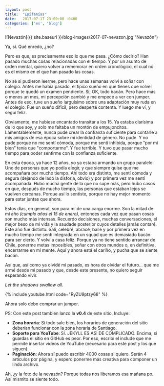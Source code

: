 ```yaml
---
layout: post
title:  "Epifanías"
date:   2017-07-17 23:00:00 -0400
categories: ['es', 'blog']
---
```

![Nevazón]({{ site.baseurl }}/blog-images/2017-07-nevazon.jpg "Nevazón")

Ya, sí. Qué enredo, ¿no?

Pero es que, es precisamente eso lo que me pasa. ¿Cómo decirlo? Han pasado muchas cosas relacionadas con el tiempo. Y por un asunto de orden mental, quiero volver a rememorar en orden cronológico, el cual no es el mismo en el que han pasado las cosas.

No sé si pudieron leerme, pero hace unas semanas volví a soñar con colegio. Antes me había pasado, el típico sueño en que tienes que volver porque te quedó un examen pendiente. Sí, OK, todo bacán. Pero hace más o menos un mes, mi percepción cambió y me empecé a ver con jumper. Antes de eso, tuve un sueño larguísimo sobre una adaptación muy ruda en el colegio. Fue un sueño difícil, pero desperté contenta. Y luego me ví, y seguí feliz.

Obviamente, me hubiese encantado transitar a los 15. Ya estaba clarísima de lo que soy, y solo me faltaba un montón de empujoncitos. Lamentablemente, nunca pude crear la confianza suficiente para contarle a mis amigos de esa época sobre mi identidad de género. No pude. Y no pude porque no me sentí cómoda, porque me sentí inhibida, porque "por mi bien" tenía que "comportarme". Y fue terrible. Y tuvo que pasar mucho tiempo para poder sentirme con la confianza suficiente.

En esta época, ya hace 12 años, yo ya estaba armando un grupo paralelo. Uno de personas que yo podía elegir, y que siempre quise que me acompañara por mucho tiempo. Ahí todo era distinto, me sentí cómoda y segura (dejando de lado la disforia, obvio) y por primera vez me sentí acompañada. Hubo mucha gente de la que no supe más, pero hubo casos en que, después de mucho tiempo, las personas que estaban lejos se vuelven cercanas. Porque así lo sentiste, porque no hay mejor momento para estar juntas que ahora.

Estos días, en general, son para mí de una carga enorme. Son la mitad de mi año *(cumplo años el 15 de enero)*, entonces cada vez que pasan cosas son mucho más intensas. Recuerdo decisiones, muchas conversaciones, el mejor beso de mi vida y la saudade posterior cuyos detalles jamás contaré. Este año fue distinto. Salí, celebré, abracé, bailé y por primera vez en mucho tiempo me sentí integrada en un squad que es demasiado bacán para ser cierto. Y volví a casa feliz. Porque ya no tiene sentido arrancar de Chile, ponerme metas imposibles, soñar con otros mundos o, en definitiva, encerrarme en mi mente. Aquí y ahora está el cariño, y pucha que se siente bacán.

Así que, así como ya olvidé mi pasado, es hora de olvidar el futuro... que me armé desde mi pasado y que, desde este presente, no quiero seguir esperando vivir.

*Let the shadows swallow all.*

{% include youtube.html code="RyZU9ptzy68" %}

Ahora solo debo comprar un jumper.

PS: Con este post también lanzo la **v0.4** de este sitio. Incluye:

- **Zona horaria**: Si todo sale bien, los horarios de generación del sitio deberían funcionar con la zona horaria de Santiago.
- **Soporte para YouTube**: SÍ. JEKYLL ES ASÍ DE COMPLICADO. Encima, si guardas el sitio en GitHub es peor. Por eso, escribí el include que me permite insertar videos de YouTube (necesario para este post y los que siguen).
- **Paginación**: Ahora sí puedo escribir 4000 cosas si quiero. Serán 4 artículos por página, y espero ponerme más creativa para componer un lindo archivo.

Ah, ¿y la foto de la nevazón? Porque todas nos liberamos esa mañana po. Así mismito se siente todo.
